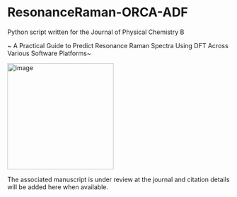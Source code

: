 # ResonanceRaman-ORCA-ADF

Python script written for the Journal of Physical Chemistry B

~ A Practical Guide to Predict Resonance Raman Spectra Using DFT Across Various Software Platforms~

<img width="240" alt="image" src="https://github.com/user-attachments/assets/373a4a9a-905e-4878-9171-e61536a7126a">

The associated manuscript is under review at the journal and citation details will be added here when available.
